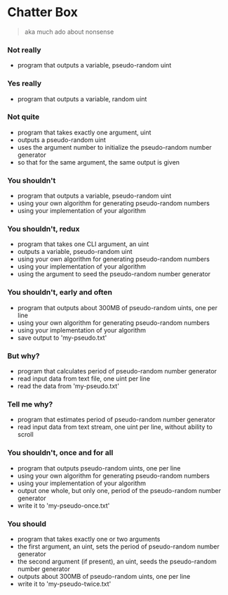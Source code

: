 # Chatter Box
> aka much ado about nonsense

### Not really
- program that outputs a variable, pseudo-random uint

### Yes really
- program that outputs a variable, random uint

### Not quite
- program that takes exactly one argument, uint
- outputs a pseudo-random uint
- uses the argument number to initialize the pseudo-random number generator
- so that for the same argument, the same output is given

### You shouldn't
- program that outputs a variable, pseudo-random uint
- using your own algorithm for generating pseudo-random numbers
- using your implementation of your algorithm

### You shouldn't, redux
- program that takes one CLI argument, an uint
- outputs a variable, pseudo-random uint
- using your own algorithm for generating pseudo-random numbers
- using your implementation of your algorithm
- using the argument to seed the pseudo-random number generator

### You shouldn't, early and often
- program that outputs about 300MB of pseudo-random uints, one per line
- using your own algorithm for generating pseudo-random numbers
- using your implementation of your algorithm
- save output to 'my-pseudo.txt'

### But why?
- program that calculates period of pseudo-random number generator
- read input data from text file, one uint per line
- read the data from 'my-pseudo.txt'

### Tell me why?
- program that estimates period of pseudo-random number generator
- read input data from text stream, one uint per line, without ability to scroll

### You shouldn't, once and for all
- program that outputs pseudo-random uints, one per line
- using your own algorithm for generating pseudo-random numbers
- using your implementation of your algorithm
- output one whole, but only one, period of the pseudo-random number generator
- write it to 'my-pseudo-once.txt'

### You should
- program that takes exactly one or two arguments
- the first argument, an uint, sets the period of pseudo-random number generator
- the second argument (if present), an uint, seeds the pseudo-random number generator
- outputs about 300MB of pseudo-random uints, one per line
- write it to 'my-pseudo-twice.txt'
